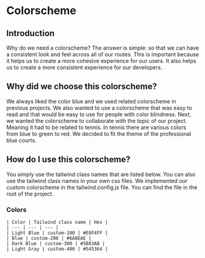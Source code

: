# Colorscheme

## Introduction

Why do we need a colorscheme? The answer is simple: so that we can have a consistent look and feel across all of our routes. This is important because it helps us to create a more cohesive experience for our users. It also helps us to create a more consistent experience for our developers.

## Why did we choose this colorscheme?

We always liked the color blue and we used related colorscheme in previous projects. We also wanted to use a colorscheme that was easy to read and that would be easy to use for people with color blindness.
Next, we wanted the colorscheme to collaborate with the topic of our project. Meaning it had to be related to tennis. In tennis there are various colors from blue to green to red. We decided to fit the theme of the professional blue courts.

## How do I use this colorscheme?

You simply use the tailwind class names that are listed below. You can also use the tailwind class names in your own css files. We implemented our custom colorscheme in the tailwind.config.js file. You can find the file in the root of the project.

### Colors

```batch
| Color | Tailwind class name | Hex |
| --- | --- | --- |
| Light Blue | custom-100 | #E8F4FF |
| Blue | custom-200 | #6A8EAE |
| Dark Blue | custom-300 | #5B83AB |
| Light Gray | custom-400 | #545364 |
```
